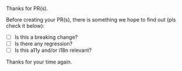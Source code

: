 Thanks for PR(s).

Before creating your PR(s), there is something we hope to find out (pls check it below):

- [ ] Is this a breaking change?
- [ ] Is there any regression?
- [ ] Is this a11y and/or i18n relevant?

Thanks for your time again.

